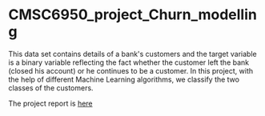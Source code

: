 # CMSC6950_project_Churn_modelling

This data set contains details of a bank's customers and the target variable is a binary variable reflecting the fact whether the customer left the bank (closed his account) or he continues to be a customer. In this project, with the help of different Machine Learning algorithms, we classify the two classes of the customers.

The project report is [here](/CMSC6950_Project_report.pdf)
